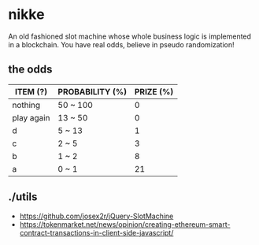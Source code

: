 # nikke

An old fashioned slot machine whose whole business logic is implemented in a blockchain. You have real odds, believe in pseudo randomization!

## the odds

| ITEM (?)   | PROBABILITY (%) | PRIZE (%) |
|------------|-----------------|-----------|
| nothing    | 50 ~ 100        | 0         |
| play again | 13 ~ 50         | 0         |
| d          | 5 ~ 13          | 1         |
| c          | 2 ~ 5           | 3         |
| b          | 1 ~ 2           | 8         |
| a          | 0 ~ 1           | 21        |

## ./utils

* https://github.com/josex2r/jQuery-SlotMachine
* https://tokenmarket.net/news/opinion/creating-ethereum-smart-contract-transactions-in-client-side-javascript/
